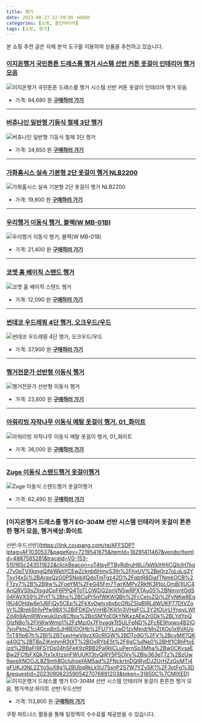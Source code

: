 ```yaml
---
title: 행거
date: 2023-08-27 22:59:05 +0800
categories: [쇼핑, 홈인테리어]
tags: [쇼핑, 행거]
---
```

본 쇼핑 추천 글은 자체 분석 도구를 이용하여 상품을 추천하고 있습니다.
### [이지온행거 국민튼튼 드레스룸 행거 시스템 선반 커튼 옷걸이 인테리어 행거 모음](https://link.coupang.com/re/AFFSDP?lptag=AF1030537&pageKey=7544541593&itemId=19840893908&vendorItemId=73580814861&traceid=V0-153-ece01476f853d80c&clickBeacon=uT4tsyPTByRdlruH6Li7eWkIHHjCQIclH7kgJ7y0pTVXkmgQiNiWkhYCEwZcknb6HmyS3th%2FhxUV%2Be0rz7oLoD2nCEDOjfMfu8rlTj86KH7SNxbXQdoTmTgz42D%2FqbtRFvq7B%2F29%2BGHkSYdz6hGxSo%2FqWjf%2FCyImp9KjA%2FgulixkfK3PIpLOmBj1IUC4AnQRVS9sZIlsgdCpF6PPQ4ToTLOWDG2pnVN5wRPXTAu05%2BNmyntOdS04FAVXS9%2FrtT%2Bh%2BNN4nLde%2B05YWPnxzLZjCyPnl5TPdMl2PAu%2B4G%2B3Y0xfObQrVxWpsTLT7%2FcaiqJ1dPsB20JTgqp5th4PgAEl8ZYp%2Flmcbitd2WCnxKQY0gtI9lM7x2x3UTMpsQF6nmtBpK5ZYnfgOMGO5PebfPtGMl26dovxCCTm44tfGZ0PWcMgbnONRx2YSi26wR1aQiMqd5eyea54VimrTdxw4g94JK9uGKa0svknhX95OMi4ShwFJBO5AOjdIi%2FbWQiYP5mHAi5xZEfJOLhbmWngwWow%2BSywV4wboS3XDCVj3jXBVfKMCRvHZN3CNuMlq5cI6X7OqiyGCXN50w3QIFa26UBdV3wnCkeEfF0zAxQlmXIgzAqf92SiRGa6NgoMnHFOhblLBVXcf657hl1e6wt13fxvc5Sq%2Fel5hvcBDXEpnAUptfr9eO%2B7L7ugbfxwCciJ3Qk38i7DkoNJEZRtBoq9zD55ST6ubL2uOfmtE6V23nKB7KnxRsu773ifWuVuH%2Be9Mha2ED7FmMk0PNc36YxaRcZQaWTM15xtrlCMqI45gBsJlwtmIrwlDIH2Ofz0cCpRDlEgiEO7DV4JQ6Ayf6dIlUVuTuN9hygymczqimK36bkQ0fo%3D&requestid=20230906225905427076891203&token=31850C%7CMIXED)
![이지온행거 국민튼튼 드레스룸 행거 시스템 선반 커튼 옷걸이 인테리어 행거 모음](https://ads-partners.coupang.com/image1/iE8k_XdLOQnJpNXNiFP8i89sGDIkMACpwC-ikCUxddhxvkJGeclraXrjoX17xgbz6pkfs5TT5vxBgx-EAIGFWaWIoNIiOK2HgkK30lDVV_KwhVvH5yUYEKafzmBXCvnC9DRgAMnNkVfgIDzSRuXon-NaPqffkSWkmXDM5p452k0hNDDl4tuDOQlRjvlv71duP9rhLLKGGvBeBNmT3_LgVYbOh4LmrCthH1aDR9rAEIoE_znRo1LeOD3Vb5nkl6jqUIRzEUIvUpLmfGuvU-ebTyXrNEZhApPTNatwiCM9mnnvaQAz)
- 가격: 94,680 원
[**구매하러 가기**](https://link.coupang.com/re/AFFSDP?lptag=AF1030537&pageKey=7544541593&itemId=19840893908&vendorItemId=73580814861&traceid=V0-153-ece01476f853d80c&clickBeacon=uT4tsyPTByRdlruH6Li7eWkIHHjCQIclH7kgJ7y0pTVXkmgQiNiWkhYCEwZcknb6HmyS3th%2FhxUV%2Be0rz7oLoD2nCEDOjfMfu8rlTj86KH7SNxbXQdoTmTgz42D%2FqbtRFvq7B%2F29%2BGHkSYdz6hGxSo%2FqWjf%2FCyImp9KjA%2FgulixkfK3PIpLOmBj1IUC4AnQRVS9sZIlsgdCpF6PPQ4ToTLOWDG2pnVN5wRPXTAu05%2BNmyntOdS04FAVXS9%2FrtT%2Bh%2BNN4nLde%2B05YWPnxzLZjCyPnl5TPdMl2PAu%2B4G%2B3Y0xfObQrVxWpsTLT7%2FcaiqJ1dPsB20JTgqp5th4PgAEl8ZYp%2Flmcbitd2WCnxKQY0gtI9lM7x2x3UTMpsQF6nmtBpK5ZYnfgOMGO5PebfPtGMl26dovxCCTm44tfGZ0PWcMgbnONRx2YSi26wR1aQiMqd5eyea54VimrTdxw4g94JK9uGKa0svknhX95OMi4ShwFJBO5AOjdIi%2FbWQiYP5mHAi5xZEfJOLhbmWngwWow%2BSywV4wboS3XDCVj3jXBVfKMCRvHZN3CNuMlq5cI6X7OqiyGCXN50w3QIFa26UBdV3wnCkeEfF0zAxQlmXIgzAqf92SiRGa6NgoMnHFOhblLBVXcf657hl1e6wt13fxvc5Sq%2Fel5hvcBDXEpnAUptfr9eO%2B7L7ugbfxwCciJ3Qk38i7DkoNJEZRtBoq9zD55ST6ubL2uOfmtE6V23nKB7KnxRsu773ifWuVuH%2Be9Mha2ED7FmMk0PNc36YxaRcZQaWTM15xtrlCMqI45gBsJlwtmIrwlDIH2Ofz0cCpRDlEgiEO7DV4JQ6Ayf6dIlUVuTuN9hygymczqimK36bkQ0fo%3D&requestid=20230906225905427076891203&token=31850C%7CMIXED)
---
### [버츄나인 일반형 기둥식 철제 3단 행거](https://link.coupang.com/re/AFFSDP?lptag=AF1030537&pageKey=6098277274&itemId=11410689089&vendorItemId=78686611792&traceid=V0-153-c47226dc5227680d&requestid=20230906225905427076891203&token=31850C%7CMIXED)
![버츄나인 일반형 기둥식 철제 3단 행거](https://ads-partners.coupang.com/image1/zwNZo1VH3yDE1BUgz-tqbdOfUJ1bPJk2TYxz-Oz7b16bziUeIEftM-V3Y8Slau1h4IuQCRuiY5OIkLJ4QVnm3yTeU6pz8QTT4mPOhROiFvJS5qPpp80wSpcj3PHBQ0hMsyJopmVqYBdcdoZnQCAs8MgUhlqjk0b0N0dYYaNmMdq1KiaRgg17Il0AZyGz0V_fG0HaUve3mU0SxxpZt44iJ1aElt1hg0WdRJJpdZPG_2xdudz4Dk7q8_I47Ph1Q37lufQajuI1KknG)
- 가격: 34,650 원
[**구매하러 가기**](https://link.coupang.com/re/AFFSDP?lptag=AF1030537&pageKey=6098277274&itemId=11410689089&vendorItemId=78686611792&traceid=V0-153-c47226dc5227680d&requestid=20230906225905427076891203&token=31850C%7CMIXED)
---
### [가화홈시스 실속 기본형 2단 옷걸이 행거 NLB2200](https://link.coupang.com/re/AFFSDP?lptag=AF1030537&pageKey=205424106&itemId=605086165&vendorItemId=4586166287&traceid=V0-153-d151da989bd7c628&requestid=20230906225905427076891203&token=31850C%7CMIXED)
![가화홈시스 실속 기본형 2단 옷걸이 행거 NLB2200](https://ads-partners.coupang.com/image1/AawRCMo3saQyIvNfAWp895WWL227ROuxq7cbgk0fonagBDaLmZtlmUk2sEYJaRzZBkN4UjFrpiNtcSWr0shKHsca-jgzkhY7TFmQB4Acu7tkUIJprCo8Yc4OlwmGsSjEskyqALr_j0XItfeLfjuUbVc-mbfq-cSluFxtTRTrMCNkB1x56XRi6bzhU9NHH0Vk6jWgDoiz3vIyPLFIfjqrrrbYcxyymyI1uaw6T1wS3MFRb5uocUnq1laB3F1wqS_JpPUOlKN2Evvfcm0FuJETTw==)
- 가격: 19,800 원
[**구매하러 가기**](https://link.coupang.com/re/AFFSDP?lptag=AF1030537&pageKey=205424106&itemId=605086165&vendorItemId=4586166287&traceid=V0-153-d151da989bd7c628&requestid=20230906225905427076891203&token=31850C%7CMIXED)
---
### [우리행거 이동식 행거, 블랙(W MB-01B)](https://link.coupang.com/re/AFFSDP?lptag=AF1030537&pageKey=4899103719&itemId=6390135828&vendorItemId=73685123156&traceid=V0-153-973be6805ccba84e&clickBeacon=uT4tsyPTByRdlruH6Li7eWkIHHjCQIclH7kgJ7y0pTVXkmgQiNiWkhYCEwZcknb6HmyS3th%2FhxUV%2Be0rz7oLoDW%2BTGvLbPHTbztxcKE5HuTSNxbXQdoTmTgz42D%2FqbtRGmCquKsX%2FuGNdtEccCYpJANnYIEYIeDf7V8ZjRM4WSBkfK3PIpLOmBj1IUC4AnQRVS9sZIlsgdCpF6PPQ4ToTLOWDG2pnVN5wRPXTAu05%2BNmyntOdS04FAVXS9%2FrtT%2Bh1psJHBqtu4R9%2BiNLGJJ4baSpnFR3a522xxa3t1Bona6ZC8toVUEXy%2FH%2FWLL1c1%2BOTrdeUvEXkYG2czlhPh8V%2F6bYJPLBR%2FLR9NxF4qaM8FRutuzbycdXwgDhQVKGtFTMVG6j5QoivaO1G2GRAdTEEJnBtIxYKtzwshqpRQUg8XEjMrzI4y9uRS0RoxyRv810sYyOgyiJqO1mdqeGQlRwvVv%2FYPXoq7BHsMuKnp5AcxBDbRaP37uKybKE5bKsyLX0alk7fVbIHnP7Ob8Yz%2FGztq8eCHQpoCjLdQcA4CQcL018%2Bi3ZOI0UMQQ0WxrbofjA3G9Qeufhw4YN9UQCVI9EqjfzXmZHKJJU7OQ4wJdLJUCr86VlkS5D9x1WZv6QPzm5HbbtZ3u8slhth8t49s3gGUq9dFj%2FJ6ClbMndua95a6rguOuda7kP8L8Wsyd7VywRV5n%2BXdvsUaF3cPAtjelPUogogxRW4H4RZBx4vx%2FqRdnFkypF7XnjqEWtZ%2F6iDJYKuj9gA%2BV9jVQ6CkcQd7QQUS9wZ1epxWJ9fqQF%2FuLVFslgLCU1qIXJF%2FT%2Fyqu%2FOt1i1YcClpHmrbn6Vgghp12wToRENYPtp%2B7Iiquq1ltJSLM%3D&requestid=20230906225905427076891203&token=31850C%7CMIXED)
![우리행거 이동식 행거, 블랙(W MB-01B)](https://ads-partners.coupang.com/image1/Z_A-IvF1avsfzKcvZ-DbdavHEki69pWWOXVIAryR1oBkOpYDJ5SJ4WBZJ07kPeJVQI3iQMmuewdIPNXK7zZuaGOOPV2WNUGvMvYMdWrAt0A7x8HKVKssBtjk5yIRtUTG732qXEOZFMp6lc2nTnBaFRJXniG1GdFfAg4OCfkyFX2qWZRqnD9aI8AMjXgbJKBCfN4LdkQlU1VzVOJga61s9XUJXvphNF82t5IFETubUfyHR9bly56aN5fyx0-edAmdzilCiATzpoUQ72EZ)
- 가격: 21,400 원
[**구매하러 가기**](https://link.coupang.com/re/AFFSDP?lptag=AF1030537&pageKey=4899103719&itemId=6390135828&vendorItemId=73685123156&traceid=V0-153-973be6805ccba84e&clickBeacon=uT4tsyPTByRdlruH6Li7eWkIHHjCQIclH7kgJ7y0pTVXkmgQiNiWkhYCEwZcknb6HmyS3th%2FhxUV%2Be0rz7oLoDW%2BTGvLbPHTbztxcKE5HuTSNxbXQdoTmTgz42D%2FqbtRGmCquKsX%2FuGNdtEccCYpJANnYIEYIeDf7V8ZjRM4WSBkfK3PIpLOmBj1IUC4AnQRVS9sZIlsgdCpF6PPQ4ToTLOWDG2pnVN5wRPXTAu05%2BNmyntOdS04FAVXS9%2FrtT%2Bh1psJHBqtu4R9%2BiNLGJJ4baSpnFR3a522xxa3t1Bona6ZC8toVUEXy%2FH%2FWLL1c1%2BOTrdeUvEXkYG2czlhPh8V%2F6bYJPLBR%2FLR9NxF4qaM8FRutuzbycdXwgDhQVKGtFTMVG6j5QoivaO1G2GRAdTEEJnBtIxYKtzwshqpRQUg8XEjMrzI4y9uRS0RoxyRv810sYyOgyiJqO1mdqeGQlRwvVv%2FYPXoq7BHsMuKnp5AcxBDbRaP37uKybKE5bKsyLX0alk7fVbIHnP7Ob8Yz%2FGztq8eCHQpoCjLdQcA4CQcL018%2Bi3ZOI0UMQQ0WxrbofjA3G9Qeufhw4YN9UQCVI9EqjfzXmZHKJJU7OQ4wJdLJUCr86VlkS5D9x1WZv6QPzm5HbbtZ3u8slhth8t49s3gGUq9dFj%2FJ6ClbMndua95a6rguOuda7kP8L8Wsyd7VywRV5n%2BXdvsUaF3cPAtjelPUogogxRW4H4RZBx4vx%2FqRdnFkypF7XnjqEWtZ%2F6iDJYKuj9gA%2BV9jVQ6CkcQd7QQUS9wZ1epxWJ9fqQF%2FuLVFslgLCU1qIXJF%2FT%2Fyqu%2FOt1i1YcClpHmrbn6Vgghp12wToRENYPtp%2B7Iiquq1ltJSLM%3D&requestid=20230906225905427076891203&token=31850C%7CMIXED)
---
### [코멧 홈 베이직 스탠드 행거](https://link.coupang.com/re/AFFSDP?lptag=AF1030537&pageKey=1676362802&itemId=2856014460&vendorItemId=85803393811&traceid=V0-153-9f9806294ade7e56&requestid=20230906225905427076891203&token=31850C%7CMIXED)
![코멧 홈 베이직 스탠드 행거](https://ads-partners.coupang.com/image1/1I4uL4UyW-OLs41R1PccNdVDTwo4BUzxMLzmwXz7bSQi56E-2jNaLnNOg7La6_uvGKgSBTZfacpkkUihj1bIm3dWE6bgxj97iwpZwRGwNMkTetHE_iTetfo0pdUkDJy3S1O6Llzd-LNYeB3RWjMUgik6LyplBg26RTY6E4PFipVqbuI_Qb4kAKiS9C9f5qWLypVbO0wprFPDMJHP8u0t7txWlDw34ofqp_wQhiGE56dyguvPVD4y-BrEr2YNzVLlUqHxHguGAfGeYEYZcvAnZw==)
- 가격: 12,090 원
[**구매하러 가기**](https://link.coupang.com/re/AFFSDP?lptag=AF1030537&pageKey=1676362802&itemId=2856014460&vendorItemId=85803393811&traceid=V0-153-9f9806294ade7e56&requestid=20230906225905427076891203&token=31850C%7CMIXED)
---
### [썬데코 우드레핑 4단 행거, 오크우드/우드](https://link.coupang.com/re/AFFSDP?lptag=AF1030537&pageKey=2790881&itemId=12904487&vendorItemId=3019724319&traceid=V0-153-7a95ffcf760b7922&clickBeacon=uT4tsyPTByRdlruH6Li7eWkIHHjCQIclH7kgJ7y0pTVXkmgQiNiWkhYCEwZcknb6HmyS3th%2FhxUV%2Be0rz7oLoGoy%2FdLfrJLS8JTYdeFgzCfSNxbXQdoTmTgz42D%2FqbtRTgDWKUy%2BhYnG7RXPWpGgrXWpKwbAbVJ1HoXsjaspk7RkfK3PIpLOmBj1IUC4AnQRVS9sZIlsgdCpF6PPQ4ToTLOWDG2pnVN5wRPXTAu05%2BNmyntOdS04FAVXS9%2FrtT%2BheOuJ%2FGdpleuWggshkJB5Y1TneeGOa%2BnNySt8A34D0%2BGW%2BfIAL46X%2FWvLk7JcREeJyJjoaR52k3k4eid53vrDZ%2Fn9ntbevE%2B6fvLdWRlnRPTHf3hFY5Xgk9rvMMrXOaONVG6j5QoivaO1G2GRAdTEENs0yzFRqj8WL3X3YTFbrygjMrzI4y9uRS0RoxyRv810Q8x7xPYXnXlYkALlm5uNxa8eCHQpoCjLdQcA4CQcL018%2Bi3ZOI0UMQQ0WxrbofjA3p0%2BcWSTc1FCN1vDRo6tUzgl%2FPdjCtYtfvrAZwvZX%2BniyB4C%2FpjPgFpPW3uTDloeOFY8zkByLJ9Sl%2FItZWo7SvavwLd2zUFZLOGbjLm4zAS9hrrKCPRJzLWJnKFQc0qFXyRYwsk9bFcWyX8j8tlOrIUdzy1j9I7inBt7eXvTSI2Ebq7Xuh52lznMy5X716JsDfL2LwccxYlWz9Rqe%2FVcsy3x2%2BRuVsuwUa7cwWjeACBrv9Wh5pz0m67iG93ojNpAS5hCeNC%2F3R1SlJvgqx21RULU7G5GUmbOv4vj9ABN42P520QNPtttwyjx6W0zMGl5dPpP%2FY%2FWRaiWYzDMVfcyB4HOrgLBxzqRdf%2BpBW2mhY8%3D&requestid=20230906225905427076891203&token=31850C%7CMIXED)
![썬데코 우드레핑 4단 행거, 오크우드/우드](https://ads-partners.coupang.com/image1/Od6imLbuXyVmkGnSOUf5tnpooLWkUkGvfrd5RxDOcAB8Gldxh-vfo6lZU5BtfJa6FPTAh3mYjcQXVuxYyKv1dyLtlwPlc_Yt9A4s2IdS2IhGox8MpLdfkzDu3S1YNixEDGe24bI8Q551ezt11QEDkOat-zs4kmmgRjLLi7BcK4KT6gymhuiJ4CjogyEV8g_MFAm3o2fj1PckfjFtFLwb3mRlT7KOVGHNsRUJTpQ21b4F_afegW2C1JglHWoxFyUzEiI_Qa6frH_Dn_Ui3oYTKMZlH-I=)
- 가격: 37,900 원
[**구매하러 가기**](https://link.coupang.com/re/AFFSDP?lptag=AF1030537&pageKey=2790881&itemId=12904487&vendorItemId=3019724319&traceid=V0-153-7a95ffcf760b7922&clickBeacon=uT4tsyPTByRdlruH6Li7eWkIHHjCQIclH7kgJ7y0pTVXkmgQiNiWkhYCEwZcknb6HmyS3th%2FhxUV%2Be0rz7oLoGoy%2FdLfrJLS8JTYdeFgzCfSNxbXQdoTmTgz42D%2FqbtRTgDWKUy%2BhYnG7RXPWpGgrXWpKwbAbVJ1HoXsjaspk7RkfK3PIpLOmBj1IUC4AnQRVS9sZIlsgdCpF6PPQ4ToTLOWDG2pnVN5wRPXTAu05%2BNmyntOdS04FAVXS9%2FrtT%2BheOuJ%2FGdpleuWggshkJB5Y1TneeGOa%2BnNySt8A34D0%2BGW%2BfIAL46X%2FWvLk7JcREeJyJjoaR52k3k4eid53vrDZ%2Fn9ntbevE%2B6fvLdWRlnRPTHf3hFY5Xgk9rvMMrXOaONVG6j5QoivaO1G2GRAdTEENs0yzFRqj8WL3X3YTFbrygjMrzI4y9uRS0RoxyRv810Q8x7xPYXnXlYkALlm5uNxa8eCHQpoCjLdQcA4CQcL018%2Bi3ZOI0UMQQ0WxrbofjA3p0%2BcWSTc1FCN1vDRo6tUzgl%2FPdjCtYtfvrAZwvZX%2BniyB4C%2FpjPgFpPW3uTDloeOFY8zkByLJ9Sl%2FItZWo7SvavwLd2zUFZLOGbjLm4zAS9hrrKCPRJzLWJnKFQc0qFXyRYwsk9bFcWyX8j8tlOrIUdzy1j9I7inBt7eXvTSI2Ebq7Xuh52lznMy5X716JsDfL2LwccxYlWz9Rqe%2FVcsy3x2%2BRuVsuwUa7cwWjeACBrv9Wh5pz0m67iG93ojNpAS5hCeNC%2F3R1SlJvgqx21RULU7G5GUmbOv4vj9ABN42P520QNPtttwyjx6W0zMGl5dPpP%2FY%2FWRaiWYzDMVfcyB4HOrgLBxzqRdf%2BpBW2mhY8%3D&requestid=20230906225905427076891203&token=31850C%7CMIXED)
---
### [행거전문가 선반형 이동식 행거](https://link.coupang.com/re/AFFSDP?lptag=AF1030537&pageKey=6398938175&itemId=13674953784&vendorItemId=3012791113&traceid=V0-153-3e8ff879b432c683&requestid=20230906225905427076891203&token=31850C%7CMIXED)
![행거전문가 선반형 이동식 행거](https://ads-partners.coupang.com/image1/zWddePy-_ZAgQIX2zQ2Uy9NHyeUtDnikjj5Y-Wiw6gJlQfBPblRqPu0XmBH8aDOldWAc3VjPoHfLgp2ZD-mbS-CPdX2U4vzFz49KVu-WCyqsswDQkYdX63WBQhG7ZKHzX_lcHko7xqp031sIoQUqJxvgb6pxpUh1lw5ZXo-IZrqF-Jo-Z-tPuENcEBoLYHQS2LXcwQQi4-wxe1GZVdFxoU_ERkQINh7eTC-Sru7Y2slOW6uFasfchy0vWRYzEfbg7w0HmMQz_I7qePWAG3AQAw==)
- 가격: 23,800 원
[**구매하러 가기**](https://link.coupang.com/re/AFFSDP?lptag=AF1030537&pageKey=6398938175&itemId=13674953784&vendorItemId=3012791113&traceid=V0-153-3e8ff879b432c683&requestid=20230906225905427076891203&token=31850C%7CMIXED)
---
### [아워리빙 자작나무 이동식 메탈 옷걸이 행거, 01_화이트](https://link.coupang.com/re/AFFSDP?lptag=AF1030537&pageKey=7335466384&itemId=18841847878&vendorItemId=85971476251&traceid=V0-153-b67f645f9d5b67f9&clickBeacon=uT4tsyPTByRdlruH6Li7eWkIHHjCQIclH7kgJ7y0pTVXkmgQiNiWkhYCEwZcknb6HmyS3th%2FhxUV%2Be0rz7oLoDCn90d%2BmM3YWsbXjBGzrEDSNxbXQdoTmTgz42D%2FqbtREYjlgGCQDTVEy%2B2ns4nghITUpQvYOpZHBbAbSdkHf9RkfK3PIpLOmBj1IUC4AnQRVS9sZIlsgdCpF6PPQ4ToTLOWDG2pnVN5wRPXTAu05%2BNmyntOdS04FAVXS9%2FrtT%2BhmsNlNpA%2B9IsF7zHgdl%2BXmm8gl%2BSQ6ucNCjmT2DcqA6KddneEy0XA%2FFnDLO%2BChzjQYdBCZiY8E8lQq8o42ijGEGSgHeMJWj13FyQeVvo1vQRGKjAc6IiT2aRqiwDmpZgeKVXDMHlFw%2FlPX4wHs%2FskLwllTqWcLBr9BxopiEMAkBLvPiHBPZ178pIJWwDEHGvBIypQbErcYlRJbpCw1ToSN0Zbh6r0KGu1gigvSblw8eucHr5joFH9WrHLBrAhd2Xmt9S0SoUobIinljKMiYxpBak9DObm7SJZgHOpLCTMkhVtwF3ic7O9c4kiGhA6y0QXMhjVd72Ntda8g7s%2FqL54VZJCDZ9mlqLDIA66Id%2BCbvDD2n%2Fnts34liPyi3oys1YMi1Djep7yGZjtFLtMW3AlxAqONGVoNg4Nn4VZhF0J5UCRCE9b4IbYYQ8DIC2u1hwXDy2Gr6sxGx2tW2BAJQmPVb6gdXnYOe083oI2QGq4F2iu6nYVCpQ6YwHKMV8FFTwWARESZhN%2BxfCMsA1C2MsmV%2FT6skzMJwo7pBGJzKGLgm4NSfWFaD8rfv%2BNbZsQaZstIgbugQkgrCBZFkInXFHLiaHUodRQKSfApsy1nfTpi%2Fk%3D&requestid=20230906225905427076891203&token=31850C%7CMIXED)
![아워리빙 자작나무 이동식 메탈 옷걸이 행거, 01_화이트](https://ads-partners.coupang.com/image1/KnqsNq1jOlN6tt50KngUD3KN8xfEKFMP9IN-CcBkBppUNK2gjY1po22OkVGgDJtIWbV8G7k_pOz91Zm4burIXSfT1mFCqmfxWepV6wV9SQN79_CXOcrYY2kr4b-WaZEiqRzwRlp80Z909avc_q5PEdMdaZSM0Y4WdX2yvNZBg9BV_JMjlKOHfp45pHzKu-VscNi8O7FnizUtR1_tRc7kaltdQd_o93FYMN4GhFg2mzHTQ31CPVnNiBH1opbGuqnTZKrPJjNEWpqc66no9EhGk4dP4D5KlWlT4L92JsOSnZi-kgYHtg==)
- 가격: 36,000 원
[**구매하러 가기**](https://link.coupang.com/re/AFFSDP?lptag=AF1030537&pageKey=7335466384&itemId=18841847878&vendorItemId=85971476251&traceid=V0-153-b67f645f9d5b67f9&clickBeacon=uT4tsyPTByRdlruH6Li7eWkIHHjCQIclH7kgJ7y0pTVXkmgQiNiWkhYCEwZcknb6HmyS3th%2FhxUV%2Be0rz7oLoDCn90d%2BmM3YWsbXjBGzrEDSNxbXQdoTmTgz42D%2FqbtREYjlgGCQDTVEy%2B2ns4nghITUpQvYOpZHBbAbSdkHf9RkfK3PIpLOmBj1IUC4AnQRVS9sZIlsgdCpF6PPQ4ToTLOWDG2pnVN5wRPXTAu05%2BNmyntOdS04FAVXS9%2FrtT%2BhmsNlNpA%2B9IsF7zHgdl%2BXmm8gl%2BSQ6ucNCjmT2DcqA6KddneEy0XA%2FFnDLO%2BChzjQYdBCZiY8E8lQq8o42ijGEGSgHeMJWj13FyQeVvo1vQRGKjAc6IiT2aRqiwDmpZgeKVXDMHlFw%2FlPX4wHs%2FskLwllTqWcLBr9BxopiEMAkBLvPiHBPZ178pIJWwDEHGvBIypQbErcYlRJbpCw1ToSN0Zbh6r0KGu1gigvSblw8eucHr5joFH9WrHLBrAhd2Xmt9S0SoUobIinljKMiYxpBak9DObm7SJZgHOpLCTMkhVtwF3ic7O9c4kiGhA6y0QXMhjVd72Ntda8g7s%2FqL54VZJCDZ9mlqLDIA66Id%2BCbvDD2n%2Fnts34liPyi3oys1YMi1Djep7yGZjtFLtMW3AlxAqONGVoNg4Nn4VZhF0J5UCRCE9b4IbYYQ8DIC2u1hwXDy2Gr6sxGx2tW2BAJQmPVb6gdXnYOe083oI2QGq4F2iu6nYVCpQ6YwHKMV8FFTwWARESZhN%2BxfCMsA1C2MsmV%2FT6skzMJwo7pBGJzKGLgm4NSfWFaD8rfv%2BNbZsQaZstIgbugQkgrCBZFkInXFHLiaHUodRQKSfApsy1nfTpi%2Fk%3D&requestid=20230906225905427076891203&token=31850C%7CMIXED)
---
### [Zuge 이동식 스탠드행거 옷걸이행거](https://link.coupang.com/re/AFFSDP?lptag=AF1030537&pageKey=7075702430&itemId=17585776496&vendorItemId=85500598007&traceid=V0-153-b27f817619121310&requestid=20230906225905427076891203&token=31850C%7CMIXED)
![Zuge 이동식 스탠드행거 옷걸이행거](https://ads-partners.coupang.com/image1/4fi4Ztvm8iuFagv84ZVmKmBvq2s8imtfHdY9u2oxdjMKIrNeJUb9FseNaExHzFvVGAhwpntseqDFZGEygZxpflTbfL2JQUGlRbGoFwf4jclnZDfjxr5HUAFbhzQYVj11vpyAEyD8pmKqJCMNH-oZ2IayapC-HQmEwtH5awwkFW2eGMSpXkcmRYUcZ2uEbFuy2hZyj7OjAnEW3VJaILYcvwz_o5vYhKWevNVPRV9LsQvSOf8XSE_9IUUSgBEV08E0968TKTDUi5ctz_JLqJ7WHoWAvJdX7xR5ujtgDchZTw==)
- 가격: 62,490 원
[**구매하러 가기**](https://link.coupang.com/re/AFFSDP?lptag=AF1030537&pageKey=7075702430&itemId=17585776496&vendorItemId=85500598007&traceid=V0-153-b27f817619121310&requestid=20230906225905427076891203&token=31850C%7CMIXED)
---
### [이지온행거 드레스룸 행거 EO-304M 선반 시스템 인테리어 옷걸이 튼튼한 행거 모음, 행거색상:화이트
선반:우드선반](https://link.coupang.com/re/AFFSDP?lptag=AF1030537&pageKey=7219541675&itemId=18291411467&vendorItemId=4887585281&traceid=V0-153-510165c243511822&clickBeacon=uT4tsyPTByRdlruH6Li7eWkIHHjCQIclH7kgJ7y0pTVXkmgQiNiWkhYCEwZcknb6HmyS3th%2FhxUV%2Be0rz7oLoLg3YTsv14xSi%2BArqxQzG0PSNxbXQdoTmTgz42D%2FqbtR8DiafTNmkOCB%2FTzy7%2B%2B9w%2FoeYM%2FeG45Fm7TwrKMPyZRkfK3PIpLOmBj1IUC4AnQRVS9sZIlsgdCpF6PPQ4ToTLOWDG2pnVN5wRPXTAu05%2BNmyntOdS04FAVXS9%2FrtT%2Bhs%2BCqPr5nfWKWQBh%2FcCeIoZQj%2FyNKwREql9U4OHdw6e1J6FjQv5CEp%2FkXv0wlvvbvbcGfbZSIqBIRLdWUKP77DtVZoVr%2BreIjSh1yPfw98X%2BjFDKDvVnHB7Kjli1n3VHqFCL3Y2tOUrLIYnpvLWfZd4h9Am9IWxwuk0zv8Cfbix%2BoSMYoE0kYNKxzAEe2r0Dk%2BLYdYpQOIzN9o%2FhWwWmp1%2FzMzi0x7FhvagkTt5ULFpND%2Fc6E9hxwo4B2jO7sjvPktsZ1ci4Gcp8nSJHREIOOHb%2FU7YLzwD1zvMpidrMnZtXOo1x9VAUoTcT81lp67h%2BI%2BTxavHwVdvzX0cRlGW%2BDTo9G%2FV%2BcyMIf7QKg40l2%2BTBpZjKmhmR3tXT%2BOxRYbE5t%2F6gC1uINe0%2BHf1C8hPtxEjzd%2BBaFI9FSYDs04hSFeK9zRBB2PaIRIiCLuPernSp3Mha%2Bw0CKysaEBw2FCfbFXQk7tx1xXtzsnFWUUKf3tvQiRY5PSOVv%2Blo363eTTz%2BzUw9axpXNOOJL8Z9mh8GcIuhopfAM5ad%2FNckrtnDQtRyiDJ2UrHZzGoMTi4gFUKJ0NL2ZYoSuX8g%2BUbqRkLk5U7SsnP2S7W7YZySK1%2F3otFg%3D&requestid=20230906225905427076891203&token=31850C%7CMIXED)
![이지온행거 드레스룸 행거 EO-304M 선반 시스템 인테리어 옷걸이 튼튼한 행거 모음, 행거색상:화이트
선반:우드선반](https://ads-partners.coupang.com/image1/bXXuiwnkkFJULFWnbfwvLUkoJPvIPax7urWbrkXyDpyprKDWWWn3FjOuy9aga6Wy5AkWg_-zueFijz_nbl8lpJPoXDHNNuXD-QknMCmhH80N0vO1b9-Tn22JNmGypY6ywZGcKlQfNPI2mmV_6D_J_6s2edcCvcsWtzVm-OsCb76Hk6IQkExZ3x0q8NL8kNCcWM77gWoXQGPvgNlQWQmt9PAEcP4hN0jOHoJ_a__QScUyaXWShGd0xi41MxWq6Xj4Uq2rL3mS2Lzm6qzqOM_Y6npHixMNfM4OWwZ4cKEgRlUgA6vb)
- 가격: 113,800 원
[**구매하러 가기**](https://link.coupang.com/re/AFFSDP?lptag=AF1030537&pageKey=7219541675&itemId=18291411467&vendorItemId=4887585281&traceid=V0-153-510165c243511822&clickBeacon=uT4tsyPTByRdlruH6Li7eWkIHHjCQIclH7kgJ7y0pTVXkmgQiNiWkhYCEwZcknb6HmyS3th%2FhxUV%2Be0rz7oLoLg3YTsv14xSi%2BArqxQzG0PSNxbXQdoTmTgz42D%2FqbtR8DiafTNmkOCB%2FTzy7%2B%2B9w%2FoeYM%2FeG45Fm7TwrKMPyZRkfK3PIpLOmBj1IUC4AnQRVS9sZIlsgdCpF6PPQ4ToTLOWDG2pnVN5wRPXTAu05%2BNmyntOdS04FAVXS9%2FrtT%2Bhs%2BCqPr5nfWKWQBh%2FcCeIoZQj%2FyNKwREql9U4OHdw6e1J6FjQv5CEp%2FkXv0wlvvbvbcGfbZSIqBIRLdWUKP77DtVZoVr%2BreIjSh1yPfw98X%2BjFDKDvVnHB7Kjli1n3VHqFCL3Y2tOUrLIYnpvLWfZd4h9Am9IWxwuk0zv8Cfbix%2BoSMYoE0kYNKxzAEe2r0Dk%2BLYdYpQOIzN9o%2FhWwWmp1%2FzMzi0x7FhvagkTt5ULFpND%2Fc6E9hxwo4B2jO7sjvPktsZ1ci4Gcp8nSJHREIOOHb%2FU7YLzwD1zvMpidrMnZtXOo1x9VAUoTcT81lp67h%2BI%2BTxavHwVdvzX0cRlGW%2BDTo9G%2FV%2BcyMIf7QKg40l2%2BTBpZjKmhmR3tXT%2BOxRYbE5t%2F6gC1uINe0%2BHf1C8hPtxEjzd%2BBaFI9FSYDs04hSFeK9zRBB2PaIRIiCLuPernSp3Mha%2Bw0CKysaEBw2FCfbFXQk7tx1xXtzsnFWUUKf3tvQiRY5PSOVv%2Blo363eTTz%2BzUw9axpXNOOJL8Z9mh8GcIuhopfAM5ad%2FNckrtnDQtRyiDJ2UrHZzGoMTi4gFUKJ0NL2ZYoSuX8g%2BUbqRkLk5U7SsnP2S7W7YZySK1%2F3otFg%3D&requestid=20230906225905427076891203&token=31850C%7CMIXED)


쿠팡 파트너스 활동을 통해 일정액의 수수료를 제공받을 수 있습니다.
